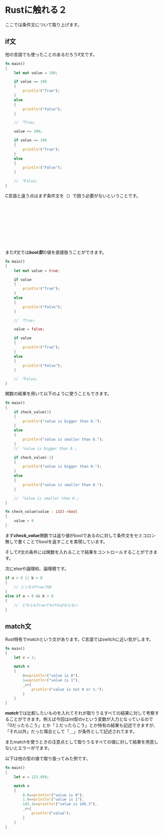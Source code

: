 # Rustに触れる２
ここでは条件文について取り上げます。

## if文
他の言語でも使ったことのあるだろうif文です。

```rs
fn main()
{
    let mut value = 100;

    if value == 100
    {
        println!("True");
    }
    else
    {
        println!("False");
    }

    // 「True」

    value += 100;

    if value == 100
    {
        println!("True");
    }
    else
    {
        println!("False");
    }

    // 「False」
}
```
C言語と違う点はまず条件文を（）で囲う必要がないということです。

<br><br><br><br><br><br><br><br>

またif文では***bool型***の値を直接扱うことができます。

```rs
fn main()
{
    let mut value = true;

    if value
    {
        println!("True");
    }
    else
    {
        println!("False");
    }

    // 「True」

    value = false;

    if value
    {
        println!("True");
    }
    else
    {
        println!("False");
    }

    // 「False」
}
```

関数の結果を用いて以下のように使うこともできます。

```rs
fn main()
{
    if check_value(1)
    {
        println!("value is bigger than 0.");
    }
    else
    {
        println!("value is smaller than 0.");
    }
    // 「value is bigger than 0.」

    if check_value(-1)
    {
        println!("value is bigger than 0.");
    }
    else
    {
        println!("value is smaller than 0.");
    }

    // 「value is smaller than 0.」
}

fn check_value(value : i32)->bool
{
    value > 0
}
```

まず***check_value***関数では返り値がboolであるのに対して条件文をセミコロン無しで書くことでboolを返すことを実現しています。

そしてif文の条件には関数を入れることで結果をコントロールすることができます。

次にelseや論理和、論理積です。

```rs
if a > 0 || b > 0
{
    // どっちかTrueでOK
}
else if a > 0 && b > 0
{
    //　どちらもTrueでなければならない
}
```

## match文
Rust特有でmatchという文があります。C言語ではswitchに近い気がします。

```rs
fn main()
{
    let v = 1;

    match v
    {
        0=>println!("value is 0"),
        1=>println!("value is 1"),
        _=>{
            println!("value is not 0 or 1.");
        }
    }
}
```

***match***では比較したいものを入れてそれが取りうるすべての結果に対して考察することができます。例えば今回はint型のvという変数が入力となっているので「0だったらこう」とか「１だったらこう」とか特有の結果も記述できますが、「それ以外」だった場合として「＿」が条件として記述されてます。

またmatchを使うときの注意点として取りうるすべての値に対して結果を用意しないとエラーがでます。

以下は他の型の値で取り扱ってみた例です。

```rs
fn main()
{
    let v = 123.456;

    match v
    {
        0.0=>println!("value is 0"),
        1.0=>println!("value is 1"),
        145.3=>println!("value is 145.3"),
        _=>{
            println!("value");
        }
    }
}
```